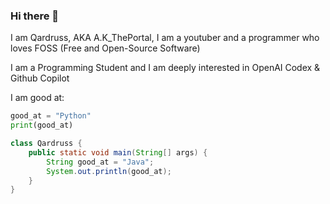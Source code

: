 ### Hi there 👋

I am Qardruss, AKA A.K_ThePortal, I am a youtuber and a programmer who loves FOSS (Free and Open-Source Software)

I am a Programming Student and I am deeply interested in OpenAI Codex & Github Copilot

  I am good at:
  
  ```python
  good_at = "Python"
  print(good_at)
  ```
  ```java
  class Qardruss {
      public static void main(String[] args) {
          String good_at = "Java";
          System.out.println(good_at);
      }
  }
  ```
